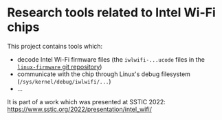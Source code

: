 # Research tools related to Intel Wi-Fi chips

This project contains tools which:

- decode Intel Wi-Fi firmware files (the `iwlwifi-...ucode` files in the [`linux-firmware` git repository](https://git.kernel.org/pub/scm/linux/kernel/git/firmware/linux-firmware.git/tree/))
- communicate with the chip through Linux's debug filesystem (`/sys/kernel/debug/iwlwifi/...`)
- ...

It is part of a work which was presented at SSTIC 2022: <https://www.sstic.org/2022/presentation/intel_wifi/>
